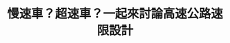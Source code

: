 ---
layout: post
title: "慢速車？超速車？一起來討論高速公路速限設計"
tags:
  - "交通"
  - "法規"
id: 63
thumbnail: ""
description: "開放政府第63次協作會議「內側車道解除速限案」"
color: "green"
publish: "false"
departments:
  - "交通部"
cover:
  link: ""
introduction:
  content: ""
  image: ""
join:
  type: "提"
  image: "/images/post/63/1A6vwoiMmFjOxm0hd6CCd9FAmZD7R1bww.jpg"
embed:
pictures:
---